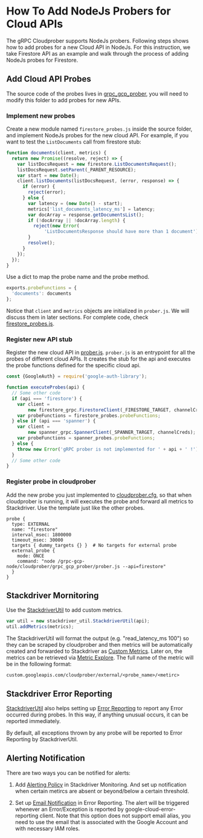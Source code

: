 # How To Add NodeJs Probers for Cloud APIs

The gRPC Cloudprober supports NodeJs probers. Following steps
shows how to add probes for a new Cloud API in NodeJs. For this
instruction, we take Firestore API as an example and walk through the process of
adding NodeJs probes for Firestore.

## Add Cloud API Probes

The source code of the probes lives in [grpc_gcp_prober](../cloudprober/grpc_gcp_prober),
you will need to modify this folder to add probes for new APIs.

### Implement new probes

Create a new module named `firestore_probes.js` inside the source folder, and
implement NodeJs probes for the new cloud API. For example, if you want to test the `ListDocuments` call from firestore stub:

```javascript
function documents(client, metrics) {
  return new Promise((resolve, reject) => {
    var listDocsRequest = new firestore.ListDocumentsRequest();
    listDocsRequest.setParent(_PARENT_RESOURCE);
    var start = new Date();
    client.listDocuments(listDocsRequest, (error, response) => {
      if (error) {
        reject(error);
      } else {
        var latency = (new Date() - start);
        metrics['list_documents_latency_ms'] = latency;
        var docArray = response.getDocumentsList();
        if (!docArray || !docArray.length) {
          reject(new Error(
              'ListDocumentsResponse should have more than 1 document'));
        }
        resolve();
      }
    });
  });
}
```

Use a dict to map the probe name and the probe method.

```javascript
exports.probeFunctions = {
  'documents': documents
};
```

Notice that `client` and `metrics` objects are initialized in `prober.js`. We will
discuss them in later sections. For complete code, check [firestore_probes.js](../cloudprober/grpc_gcp_prober/firestore_probes.js).

### Register new API stub

Register the new cloud API in [prober.js](../cloudprober/grpc_gcp_prober/prober.js). `prober.js` is an entrypoint for all the probes of different cloud APIs. It creates
the stub for the api and executes the probe functions defined for the specific cloud api.

```javascript
const {GoogleAuth} = require('google-auth-library');

function executeProbes(api) {
  // Some other code
  if (api === 'firestore') {
    var client =
        new firestore_grpc.FirestoreClient(_FIRESTORE_TARGET, channelCreds);
    var probeFunctions = firestore_probes.probeFunctions;
  } else if (api === 'spanner') {
    var client =
        new spanner_grpc.SpannerClient(_SPANNER_TARGET, channelCreds);
    var probeFunctions = spanner_probes.probeFunctions;
  } else {
    throw new Error('gRPC prober is not implemented for ' + api + ' !');
  }
  // Some other code
}
```

### Register probe in cloudprober

Add the new probe you just implemented to [cloudprober.cfg](../cloudprober/cloudprober.cfg), so that when cloudprober is running, it will executes the probe and forward all metrics to
Stackdriver. Use the template just like the other probes.

```
probe {
  type: EXTERNAL
  name: "firestore"
  interval_msec: 1800000
  timeout_msec: 30000
  targets { dummy_targets {} }  # No targets for external probe
  external_probe {
    mode: ONCE
    command: "node /grpc-gcp-node/cloudprober/grpc_gcp_prober/prober.js --api=firestore"
  }
}
```

## Stackdriver Mornitoring

Use the [StackdriverUtil](../cloudprober/grpc_gcp_prober/stackdriver_util.js)
to add custom metrics.

```javascript
var util = new stackdriver_util.StackdriverUtil(api);
util.addMetrics(metrics);
```

The StackdriverUtil will format the output (e.g. "read_latency_ms 100") so they
can be scraped by cloudprober and then metrics will be automatically created and
forwarded to Stackdriver as [Custom Metrics](https://cloud.google.com/monitoring/custom-metrics/). Later on, the metrics can be retrieved via [Metric Explore](https://app.google.stackdriver.com/metrics-explorer).
The full name of the metric will be in the following format:

```
custom.googleapis.com/cloudprober/external/<probe_name>/<metirc>
```

## Stackdriver Error Reporting
[StackdriverUtil](../cloudprober/grpc_gcp_prober/stackdriver_util.py) also helps setting up
[Error Reporting](https://cloud.google.com/error-reporting/docs/setup/python)
to report any Error occurred during probes. In this way, if anything unusual
occurs, it can be reported immediately.

By default, all exceptions thrown by any probe will be reported to Error
Reporting by StackdriverUtil.

## Alerting Notification

There are two ways you can be notified for alerts:

1. Add [Alerting Policy](https://cloud.google.com/monitoring/alerts/) in
Stackdriver Monitoring. And set up notification when certain metircs are absent
or beyond/below a certain threshold.

2. Set up [Email Notification](https://cloud.google.com/error-reporting/docs/notifications)
in Error Reporting. The alert will be triggered whenever an Error/Exception is
reported by google-cloud-error-reporting client. Note that this option does not
support email alias, you need to use the email that is associated with the
Google Account and with necessary IAM roles.
